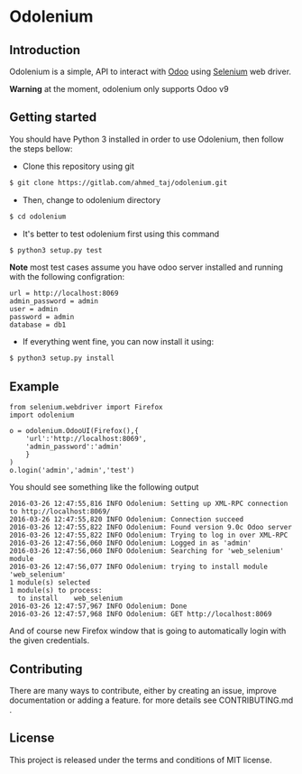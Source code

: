 # Odolenium

## Introduction

Odolenium is a simple, API to interact with [Odoo](http://odoo.com) using
[Selenium](http://seleniumhq.org) web driver.

**Warning** at the moment, odolenium only supports Odoo v9

## Getting started

You should have Python 3 installed in order to use Odolenium, then follow the
steps bellow:

* Clone this repository using git
```sh
$ git clone https://gitlab.com/ahmed_taj/odolenium.git
```

* Then, change to odolenium directory
```sh
$ cd odolenium
```

* It's better to test odolenium first using this command
```sh
$ python3 setup.py test
```

**Note** most test cases assume you have odoo server installed and running
with the following configration:

    url = http://localhost:8069
    admin_password = admin
    user = admin
    password = admin
    database = db1

* If everything went fine, you can now install it using:

```sh
$ python3 setup.py install
```

## Example

```python3
from selenium.webdriver import Firefox
import odolenium

o = odolenium.OdooUI(Firefox(),{
    'url':'http://localhost:8069',
    'admin_password':'admin'
    }
)
o.login('admin','admin','test')
```

You should see something like the following output

```log
2016-03-26 12:47:55,816 INFO Odolenium: Setting up XML-RPC connection to http://localhost:8069/
2016-03-26 12:47:55,820 INFO Odolenium: Connection succeed
2016-03-26 12:47:55,822 INFO Odolenium: Found version 9.0c Odoo server
2016-03-26 12:47:55,822 INFO Odolenium: Trying to log in over XML-RPC
2016-03-26 12:47:56,060 INFO Odolenium: Logged in as 'admin'
2016-03-26 12:47:56,060 INFO Odolenium: Searching for 'web_selenium' module
2016-03-26 12:47:56,077 INFO Odolenium: trying to install module 'web_selenium'
1 module(s) selected
1 module(s) to process:
  to install	web_selenium
2016-03-26 12:47:57,967 INFO Odolenium: Done
2016-03-26 12:47:57,968 INFO Odolenium: GET http://localhost:8069
```
And of course new Firefox window that is going to automatically
login with the given credentials.

## Contributing

There are many ways to contribute, either by creating an issue, improve documentation
or adding a feature. for more details see CONTRIBUTING.md .

## License

This project is released under the terms and conditions of MIT license.


